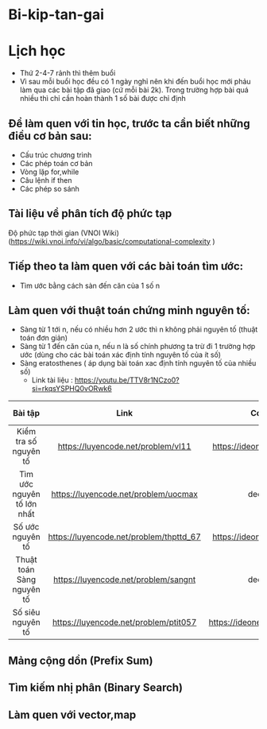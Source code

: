 # Bi-kip-tan-gai
# Lịch học
 - Thứ 2-4-7 rảnh thì thêm buổi 
- Vì sau mỗi buổi học đều có 1 ngày nghỉ nên khi đến buổi học mới phảu làm qua các bài tập đã giao (cứ mỗi bài 2k). Trong trường hợp bài quá nhiều thì chỉ cần hoàn thành 1 số bài được chỉ định
  
## Để làm quen với tin học, trước ta cần biết những điều cơ bản sau:
- Cấu trúc chương trình
- Các phép toán cơ bản
- Vòng lặp for,while
- Câu lệnh if then
- Các phép so sánh
## Tài liệu về phân tích độ phức tạp
 Độ phức tạp thời gian (VNOI Wiki) (https://wiki.vnoi.info/vi/algo/basic/computational-complexity )
## Tiếp theo ta làm quen với các bài toán tìm ước:
- Tìm ước bằng cách sàn đến căn của 1 số n
## Làm quen với thuật toán chứng minh nguyên tố:
- Sàng từ 1 tới n, nếu có nhiều hơn 2 ước thì n không phải nguyên tố (thuật toán đơn giản)
- Sàng từ 1 đến căn của n, nếu n là số chính phương ta trừ đi 1 trường hợp ước (dùng cho các bài toán xác định tính nguyên tố của ít số)
- Sàng eratosthenes ( áp dụng bài toán xac định tính nguyên tố của nhiều số)
  - Link tài liệu : https://youtu.be/TTV8r1NCzo0?si=rkqsYSPHQ0vORwk6


 
|       Bài tập     | Link|     Code        | Độ phức tạp     |
| :------------:|:-------------:|:-------------:|:-----:|
|      Kiểm tra số nguyên tố           |        https://luyencode.net/problem/vl11      |https://ideone.com/9zfcik     |   O(sqrt(n))|
|     Tìm ước nguyên tố lớn nhất       |https://luyencode.net/problem/uocmax            | deo co                       | O(sqrt(n))|
|   Số ước nguyên tố                   |https://luyencode.net/problem/thpttd_67         |https://ideone.com/uIhEid                     |      O(sqrt(n))|
|       Thuật toán Sàng nguyên tố      |        https://luyencode.net/problem/sangnt    | deo co                       | O(n.log(n))|
|         Số siêu nguyên tố            |     https://luyencode.net/problem/ptit057      |   https://ideone.com/Dh7Smf  |  O(n.log(n)) |

## Mảng cộng dồn (Prefix Sum)
## Tìm kiếm nhị phân (Binary Search)
## Làm quen với vector,map



